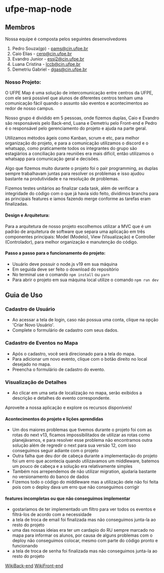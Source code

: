 # ufpe-map-node
## Membros
Nossa equipe é composta pelos seguintes desenvolvedores

1. Pedro Souza(gp) - pams@cin.ufpe.br
2. Caio Elias - cerp@cin.ufpe.br  
3. Evandro Junior - essj2@cin.ufpe.br
4. Luana Cristina - lccb@cin.ufpe.br
5. Demetriu Gabriel - dgas@cin.ufpe.br

### Nosso Projeto:
O UFPE Map é uma solução de intercomunicação entre centros da UFPE, com ele será possível que alunos de diferentes centros tenham uma comunicação fácil quando o assunto são eventos e acontecimentos ao redor de nosso campus.

Nosso grupo é dividido em 5 pessoas, onde fizemos duplas, Caio e Evandro são responsáveis pelo Back-end, Luana e Demetriu pelo Front-end e Pedro é o responsável pelo gerenciamento do projeto e ajuda na parte geral.

Utilizamos métodos ágeis como Kanban, scrum e etc, para melhor organização do projeto, e para a comunicação utilizamos o discord e o whatsapp, como praticamente todos os integrantes do grupo são estagiários a conciliação para reuniões era mais difícil, então utilizamos o whatsapp para comunicação geral e decisões.

Algo que fizemos muito durante o projeto foi o pair programming, as duplas sempre trabalhavam juntas para resolver os problemas e isso ajudou bastante na produtividade e na resolução de problemas.

Fizemos testes unitários ao finalizar cada task, além de verificar a integridade do código com o que já havia sido feito, dividimos branchs para as principais features e iamos fazendo merge conforme as tarefas eram finalizadas.

#### Design e Arquitetura:
Para a arquitetura de nosso projeto escolhemos utilizar a MVC que é um padrão de arquitetura de software que separa uma aplicação em três componentes principais: Model (Modelo), View (Visualização) e Controller (Controlador), para melhor organização e manutenção do código.

#### Passo a passo para o funcionamento do projeto:
- Usuário deve possuir o node.js v19 em sua máquina
- Em seguida deve ser feito o download do repositório
- No terminal use o comando `npm install` ou `yarn`
- Para abrir o projeto em sua máquina local utilize o comando `npm run dev` 

## Guia de Uso

### Cadastro de Usuário

- Ao acessar a tela de login, caso não possua uma conta, clique na opção 'Criar Novo Usuário'.
- Complete o formulário de cadastro com seus dados.

### Cadastro de Eventos no Mapa

- Após o cadastro, você será direcionado para a tela do mapa.
- Para adicionar um novo evento, clique com o botão direito no local desejado no mapa.
- Preencha o formulário de cadastro do evento.

### Visualização de Detalhes

- Ao clicar em uma seta de localização no mapa, serão exibidos a descrição e detalhes do evento correspondente.

Aproveite a nossa aplicação e explore os recursos disponíveis!

#### Acontecimentos do projeto e lições aprendidas
- Um dos maiores problemas que tivemos durante o projeto foi com as rotas do next v13, ficamos impossibilitados de utilizar as rotas como planejávamos, e para resolver esse problema não encontramos outra solução além de regredir o next para sua versão 12, com isso conseguimos seguir adiante com o projeto
- Outra falha que deu dor de cabeça durante a implementação do projeto foi um erro que acontecia quando utilizavamos um middleware, batemos um pouco de cabeça e a solução era relativamente simples
- Também nos arrependemos de não utilizar migration, ajudaria bastante no versionamento do banco de dados
- Fizemos todo o código do middleware mas a utilização dele não foi feita pois com o deploy dava um erro que não conseguimos corrigir

#### features incompletas ou que não conseguimos implementar
- gostaríamos de ter implementado um filtro para ver todos os eventos e filtrá-los de acordo com a necessidade
- a tela de troca de email foi finalizada mas não conseguimos junta-la ao resto do projeto
- uma das nossas ideias era ter um cardapio do RU sempre marcado no mapa para informar os alunos, por causa de alguns problemas com o deploy não conseguimos colocar, mesmo com parte do código pronto e funcionando
- a tela de troca de senha foi finalizada mas não conseguimos junta-la ao resto do projeto







[WikiBack-end](wikiBack.md)
[WikiFront-end](WikiFront-end.md)

